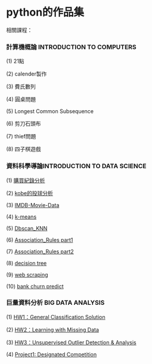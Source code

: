 # python的作品集

相關課程：

### 計算機概論 INTRODUCTION TO COMPUTERS

(1) 21點

(2) calender製作

(3) 費氏數列

(4) 圓桌問題

(5) Longest Common Subsequence

(6) 剪刀石頭布

(7) thief問題

(8) 四子棋遊戲

### 資料科學導論INTRODUCTION TO DATA SCIENCE

(1) [購買紀錄分析](https://github.com/kevinhuang102888/python/blob/master/Class%EF%BC%9AINTRODUCTION%20TO%20DATA%20SCIENCE/purchase%20analysis/hw1_purchase.ipynb)

(2) [kobe的投球分析](https://github.com/kevinhuang102888/python/blob/master/Class%EF%BC%9AINTRODUCTION%20TO%20DATA%20SCIENCE/kobe/hw2_kobe.ipynb)

(3) [IMDB-Movie-Data](https://github.com/kevinhuang102888/python/blob/master/Class%EF%BC%9AINTRODUCTION%20TO%20DATA%20SCIENCE/movie_analysis/hw1_movie.ipynb)

(4) [k-means](https://github.com/kevinhuang102888/python/blob/master/k-means/kmeans.ipynb)

(5) [Dbscan_KNN](https://github.com/kevinhuang102888/python/blob/master/Class%EF%BC%9AINTRODUCTION%20TO%20DATA%20SCIENCE/dbscan_KNN/dbscan_KNN.ipynb)

(6) [Association_Rules part1](https://github.com/kevinhuang102888/python/blob/master/Class%EF%BC%9AINTRODUCTION%20TO%20DATA%20SCIENCE/Association_Rules/arm-implement.ipynb)

(7) [Association_Rules part2](https://github.com/kevinhuang102888/python/blob/master/Class%EF%BC%9AINTRODUCTION%20TO%20DATA%20SCIENCE/Association_Rules/arm.ipynb)

(8) [decision tree](https://github.com/kevinhuang102888/python/blob/master/Class%EF%BC%9AINTRODUCTION%20TO%20DATA%20SCIENCE/Decision_tree/decision_tree.ipynb)

(9) [web scraping](https://github.com/kevinhuang102888/python/blob/master/Class%EF%BC%9AINTRODUCTION%20TO%20DATA%20SCIENCE/web_scraping/web_scraping.ipynb)

(10) [bank churn predict](https://github.com/kevinhuang102888/python/tree/master/Class%EF%BC%9AINTRODUCTION%20TO%20DATA%20SCIENCE/bank_churn_competition)


### 巨量資料分析 BIG DATA ANALYSIS

(1) [HW1：General Classification Solution](https://github.com/kevinhuang102888/python/blob/master/Class%EF%BC%9ABIG_DATA_ANALYSIS/HW1%EF%BC%9AGeneral%20Classification%20Solution/%E5%B7%A8%E9%87%8F%E8%B3%87%E6%96%99%E5%88%86%E6%9E%90HW1.pdf)

(2) [HW2：Learning with Missing Data](https://github.com/kevinhuang102888/python/blob/master/Class%EF%BC%9ABIG_DATA_ANALYSIS/HW2%EF%BC%9ALearning%20with%20MissingData/%E5%B7%A8%E9%87%8F%E5%88%86%E6%9E%90%E8%B3%87%E6%96%99%20HW2.pdf)

(3) [HW3：Unsupervised Outlier Detection & Analysis](https://github.com/kevinhuang102888/python/blob/master/Class%EF%BC%9ABIG_DATA_ANALYSIS/HW3%EF%BC%9AUnsupervised%20Outlier%20Detection%20%26%20Analysis/Outlier_Analysis.ipynb)

(4) [Project1: Designated Competition](https://github.com/kevinhuang102888/python/blob/master/Class%EF%BC%9ABIG_DATA_ANALYSIS/Project1%EF%BC%9ADesignated%20Competition/%E7%8E%89%E5%B1%B1%E7%AB%B6%E8%B3%BD%E5%A0%B1%E5%91%8A%E6%9B%B8.pdf)
